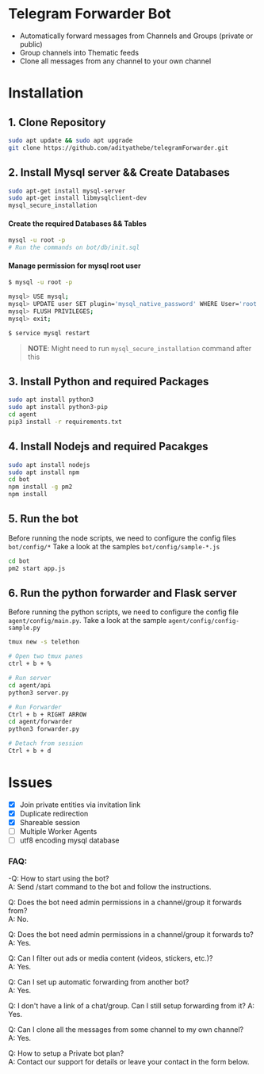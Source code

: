 # Telegram Forwarder Bot

- Automatically forward messages from Channels and Groups (private or public)
- Group channels into Thematic feeds
- Clone all messages from any channel to your own channel

# Installation

## 1. Clone Repository

```bash
sudo apt update && sudo apt upgrade
git clone https://github.com/adityathebe/telegramForwarder.git
```

## 2. Install Mysql server && Create Databases

```bash
sudo apt-get install mysql-server
sudo apt-get install libmysqlclient-dev
mysql_secure_installation
```

#### Create the required Databases && Tables
```bash
mysql -u root -p
# Run the commands on bot/db/init.sql
```

#### Manage permission for mysql root user
```bash
$ mysql -u root -p

mysql> USE mysql;
mysql> UPDATE user SET plugin='mysql_native_password' WHERE User='root';
mysql> FLUSH PRIVILEGES;
mysql> exit;

$ service mysql restart
```

> **NOTE**: Might need to run `mysql_secure_installation` command after this 


## 3. Install Python and required Packages
```bash
sudo apt install python3
sudo apt install python3-pip
cd agent
pip3 install -r requirements.txt
```

## 4. Install Nodejs and required Pacakges
```bash
sudo apt install nodejs
sudo apt install npm
cd bot
npm install -g pm2
npm install
```

## 5. Run the bot

Before running the node scripts, we need to configure the config files `bot/config/*`
Take a look at the samples `bot/config/sample-*.js`

```bash
cd bot
pm2 start app.js
```

## 6. Run the python forwarder and Flask server

Before running the python scripts, we need to configure the config file `agent/config/main.py`.
Take a look at the sample `agent/config/config-sample.py`

```bash
tmux new -s telethon

# Open two tmux panes
ctrl + b + %

# Run server
cd agent/api
python3 server.py

# Run Forwarder
Ctrl + b + RIGHT ARROW
cd agent/forwarder
python3 forwarder.py

# Detach from session
Ctrl + b + d
```

# Issues

- [x] Join private entities via invitation link
- [x] Duplicate redirection
- [x] Shareable session
- [ ] Multiple Worker Agents
- [ ] utf8 encoding mysql database

### FAQ:

-Q: How to start using the bot?  
A: Send /start command to the bot and follow the instructions. 

Q: Does the bot need admin permissions in a channel/group it forwards from?  
A: No. 

Q: Does the bot need admin permissions in a channel/group it forwards to?  
A: Yes. 

Q: Can I filter out ads or media content (videos, stickers, etc.)?  
A: Yes. 

Q: Can I set up automatic forwarding from another bot?  
A: Yes. 

Q: I don't have a link of a chat/group. Can I still setup forwarding from it? 
A: Yes. 

Q: Can I clone all the messages from some channel to my own channel?  
A: Yes. 

Q: How to setup a Private bot plan?  
A: Contact our support for details or leave your contact in the form below. 

